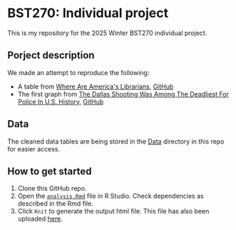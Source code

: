 # BST270: Individual project

This is my repository for the 2025 Winter BST270 individual project.

## Porject description

We made an attempt to reproduce the following:

* A table from [Where Are America's Librarians](https://fivethirtyeight.com/features/where-are-americas-librarians/https:/), [GitHub](https://github.com/fivethirtyeight/data/tree/master/librarians)
* The first graph from [The Dallas Shooting Was Among The Deadliest For Police In U.S. History](https://fivethirtyeight.com/features/the-dallas-shooting-was-among-the-deadliest-for-police-in-u-s-history/), [GitHub](https://github.com/fivethirtyeight/data/tree/master/police-deaths)


## Data

The cleaned data tables are being stored in the [Data](Data) directory in this repo for easier access.

## How to get started

1. Clone this GitHub repo.
2. Open the [`analysis.Rmd`](analysis.Rmd) file in R Studio. Check dependencies as described in the Rmd file.
3. Click `Knit` to generate the output html file. This file has also been uploaded [here](analysis.html).
